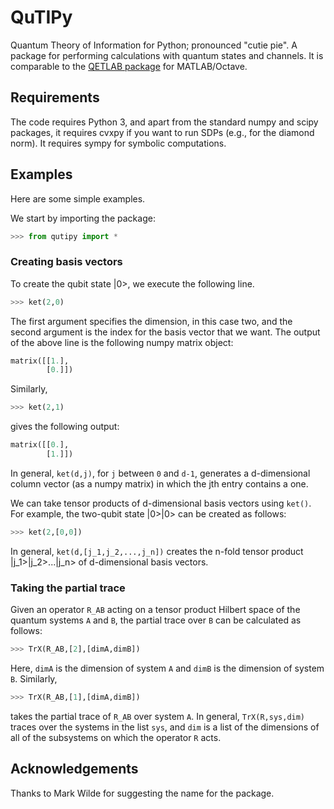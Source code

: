 # QuTIPy
Quantum Theory of Information for Python; pronounced "cutie pie". A package for performing calculations with quantum states and channels. It is comparable to the [QETLAB package](http://www.qetlab.com/Main_Page) for MATLAB/Octave.


## Requirements

The code requires Python 3, and apart from the standard numpy and scipy packages, it requires cvxpy if you want to run SDPs (e.g., for the diamond norm). It requires sympy for symbolic computations.


## Examples

Here are some simple examples.

We start by importing the package:

```python
>>> from qutipy import *
```

### Creating basis vectors

To create the qubit state |0>, we execute the following line.

```python
>>> ket(2,0)
```

The first argument specifies the dimension, in this case two, and the second argument is the index for the basis vector that we want. The output of the above line is the following numpy matrix object:

```python
matrix([[1.],
        [0.]])
```

Similarly,
```python
>>> ket(2,1)
```
gives the following output:

```python
matrix([[0.],
        [1.]])
```

In general, ```ket(d,j)```, for ```j``` between ```0``` and ```d-1```, generates a d-dimensional column vector (as a numpy matrix) in which the jth entry contains a one.

We can take tensor products of d-dimensional basis vectors using ```ket()```. For example, the two-qubit state |0>|0> can be created as follows:

```python
>>> ket(2,[0,0])
```

In general, ```ket(d,[j_1,j_2,...,j_n])``` creates the n-fold tensor product |j_1>|j_2>...|j_n> of d-dimensional basis vectors.


### Taking the partial trace

Given an operator ```R_AB``` acting on a tensor product Hilbert space of the quantum systems ```A``` and ```B```, the partial trace over ```B``` can be calculated as follows:

```python
>>> TrX(R_AB,[2],[dimA,dimB])
```

Here, ```dimA``` is the dimension of system ```A``` and ```dimB``` is the dimension of system ```B```. Similarly,

```python
>>> TrX(R_AB,[1],[dimA,dimB])
```

takes the partial trace of ```R_AB``` over system ```A```. In general, ```TrX(R,sys,dim)``` traces over the systems in the list ```sys```, and ```dim``` is a list of the dimensions of all of the subsystems on which the operator ```R``` acts.


## Acknowledgements

Thanks to Mark Wilde for suggesting the name for the package.



